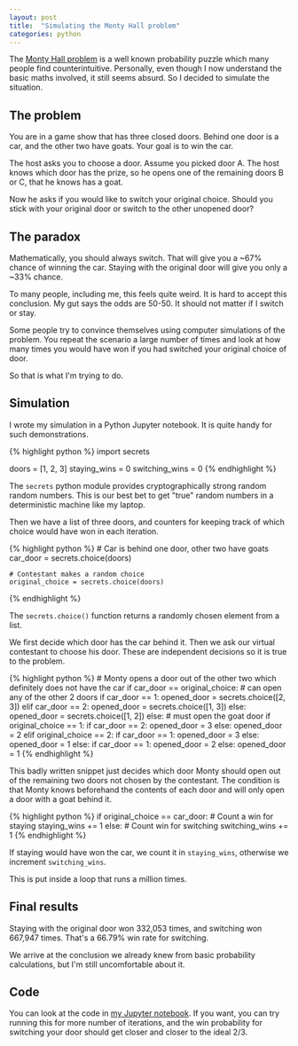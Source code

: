 ```yaml
---
layout: post
title:  "Simulating the Monty Hall problem"
categories: python
---
```

The [Monty Hall problem](https://en.wikipedia.org/wiki/Monty_Hall_problem) is a well known probability puzzle which many people find counterintuitive. Personally, even though I now understand the basic maths involved, it still seems absurd. So I decided to simulate the situation.

## The problem
You are in a game show that has three closed doors. Behind one door is a car, and the other two have goats. Your goal is to win the car.

The host asks you to choose a door. Assume you picked door A. The host knows which door has the prize, so he opens one of the remaining doors B or C, that he knows has a goat.

Now he asks if you would like to switch your original choice.
Should you stick with your original door or switch to the other unopened door?

## The paradox
Mathematically, you should always switch. That will give you a ~67% chance of winning the car. Staying with the original door will give you only a ~33% chance.

To many people, including me, this feels quite weird. It is hard to accept this conclusion. My gut says the odds are 50-50. It should not matter if I switch or stay.

Some people try to convince themselves using computer simulations of the problem. You repeat the scenario a large number of times and look at how many times you would have won if you had switched your original choice of door.

So that is what I'm trying to do.

## Simulation
I wrote my simulation in a Python Jupyter notebook. It is quite handy for such demonstrations.

{% highlight python %}
import secrets

doors = [1, 2, 3]
staying_wins = 0
switching_wins = 0
{% endhighlight %}

The `secrets` python module provides cryptographically strong random random numbers. This is our best bet to get "true" random numbers in a deterministic machine like my laptop.

Then we have a list of three doors, and counters for keeping track of which choice would have won in each iteration.

{% highlight python %}
    # Car is behind one door, other two have goats
    car_door = secrets.choice(doors)
    
    # Contestant makes a random choice
    original_choice = secrets.choice(doors)
{% endhighlight %}

The `secrets.choice()` function returns a randomly chosen element from a list.

We first decide which door has the car behind it. Then we ask our virtual contestant to choose his door. These are independent decisions so it is true to the problem.

{% highlight python %}
    # Monty opens a door out of the other two which definitely does not have the car
    if car_door == original_choice:
        # can open any of the other 2 doors
        if car_door == 1:
            opened_door = secrets.choice([2, 3])
        elif car_door == 2:
            opened_door = secrets.choice([1, 3])
        else:
            opened_door = secrets.choice([1, 2])
    else:
        # must open the goat door
        if original_choice == 1:
            if car_door == 2:
                opened_door = 3
            else:
                opened_door = 2
        elif original_choice == 2:
            if car_door == 1:
                opened_door = 3
            else:
                opened_door = 1
        else:
            if car_door == 1:
                opened_door = 2
            else:
                opened_door = 1
{% endhighlight %}

This badly written snippet just decides which door Monty should open out of the remaining two doors not chosen by the contestant. The condition is that Monty knows beforehand the contents of each door and will only open a door with a goat behind it.

{% highlight python %}
    if original_choice == car_door:
        # Count a win for staying
        staying_wins += 1
    else:
        # Count win for switching
        switching_wins += 1
{% endhighlight %}

If staying would have won the car, we count it in `staying_wins`, otherwise we increment `switching_wins`. 

This is put inside a loop that runs a million times.

## Final results
Staying with the original door won 332,053 times, and switching won 667,947 times. That's a 66.79% win rate for switching.

We arrive at the conclusion we already knew from basic probability calculations, but I'm still uncomfortable about it.

## Code
You can look at the code in [my Jupyter notebook](https://github.com/perryizgr8/monty-hall/blob/main/monty-hall.ipynb). If you want, you can try running this for more number of iterations, and the win probability for switching your door should get closer and closer to the ideal 2/3.
